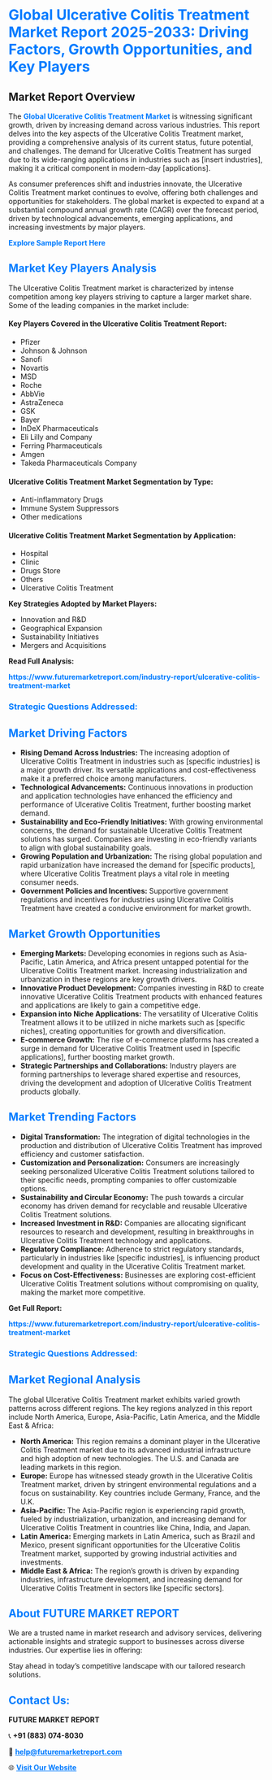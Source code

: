 <h1 style="color: #007BFF;">Global Ulcerative Colitis Treatment Market Report 2025-2033: Driving Factors, Growth Opportunities, and Key Players</h1>

<section id="overview">
<h2>Market Report Overview</h2>
<p>The <a href="https://www.futuremarketreport.com/industry-report/ulcerative-colitis-treatment-market" style="color: #007BFF; text-decoration: none;"><strong>Global Ulcerative Colitis Treatment Market</strong></a> is witnessing significant growth, driven by increasing demand across various industries. This report delves into the key aspects of the Ulcerative Colitis Treatment market, providing a comprehensive analysis of its current status, future potential, and challenges. The demand for Ulcerative Colitis Treatment has surged due to its wide-ranging applications in industries such as [insert industries], making it a critical component in modern-day [applications].</p>
<p>As consumer preferences shift and industries innovate, the Ulcerative Colitis Treatment market continues to evolve, offering both challenges and opportunities for stakeholders. The global market is expected to expand at a substantial compound annual growth rate (CAGR) over the forecast period, driven by technological advancements, emerging applications, and increasing investments by major players.</p>
</section>

<section id="overview">
<p><a href="https://www.futuremarketreport.com/request-sample/reportId=122609" style="color: #007BFF; text-decoration: none;"><strong>Explore Sample Report Here</strong></a></p>
</section>

<section id="key-players">
<h2 style="color: #007BFF;">Market Key Players Analysis</h2>
<p>The Ulcerative Colitis Treatment market is characterized by intense competition among key players striving to capture a larger market share. Some of the leading companies in the market include:</p>
<h4>Key Players Covered in the Ulcerative Colitis Treatment Report:</h4>
<ul><li>Pfizer</li><li>Johnson &amp; Johnson</li><li>Sanofi</li><li>Novartis</li><li>MSD</li><li>Roche</li><li>AbbVie</li><li>AstraZeneca</li><li>GSK</li><li>Bayer</li><li>InDeX Pharmaceuticals</li><li>Eli Lilly and Company</li><li>Ferring Pharmaceuticals</li><li>Amgen</li><li>Takeda Pharmaceuticals Company</li></ul>
<h4>Ulcerative Colitis Treatment Market Segmentation by Type:</h4>
<ul><li>Anti-inflammatory Drugs</li><li>Immune System Suppressors</li><li>Other medications</li></ul>

<h4>Ulcerative Colitis Treatment Market Segmentation by Application:</h4>
<ul><li>Hospital</li><li>Clinic</li><li>Drugs Store</li><li>Others</li><li>Ulcerative Colitis Treatment</li></ul>
<p><strong>Key Strategies Adopted by Market Players:</strong></p>
<ul>
<li>Innovation and R&D</li>
<li>Geographical Expansion</li>
<li>Sustainability Initiatives</li>
<li>Mergers and Acquisitions</li>
</ul>
</section>

<section>
<p><strong>Read Full Analysis: </strong></p><a href="https://www.futuremarketreport.com/industry-report/ulcerative-colitis-treatment-market" style="color: #007BFF; text-decoration: none;"><strong>https://www.futuremarketreport.com/industry-report/ulcerative-colitis-treatment-market</strong></a>
<h3 style="color: #007BFF;">Strategic Questions Addressed:</h3>
</section>

<section id="driving-factors">
<h2 style="color: #007BFF;">Market Driving Factors</h2>
<ul>
<li><strong>Rising Demand Across Industries:</strong> The increasing adoption of Ulcerative Colitis Treatment in industries such as [specific industries] is a major growth driver. Its versatile applications and cost-effectiveness make it a preferred choice among manufacturers.</li>
<li><strong>Technological Advancements:</strong> Continuous innovations in production and application technologies have enhanced the efficiency and performance of Ulcerative Colitis Treatment, further boosting market demand.</li>
<li><strong>Sustainability and Eco-Friendly Initiatives:</strong> With growing environmental concerns, the demand for sustainable Ulcerative Colitis Treatment solutions has surged. Companies are investing in eco-friendly variants to align with global sustainability goals.</li>
<li><strong>Growing Population and Urbanization:</strong> The rising global population and rapid urbanization have increased the demand for [specific products], where Ulcerative Colitis Treatment plays a vital role in meeting consumer needs.</li>
<li><strong>Government Policies and Incentives:</strong> Supportive government regulations and incentives for industries using Ulcerative Colitis Treatment have created a conducive environment for market growth.</li>
</ul>
</section>

<section id="growth-opportunities">
<h2 style="color: #007BFF;">Market Growth Opportunities</h2>
<ul>
<li><strong>Emerging Markets:</strong> Developing economies in regions such as Asia-Pacific, Latin America, and Africa present untapped potential for the Ulcerative Colitis Treatment market. Increasing industrialization and urbanization in these regions are key growth drivers.</li>
<li><strong>Innovative Product Development:</strong> Companies investing in R&D to create innovative Ulcerative Colitis Treatment products with enhanced features and applications are likely to gain a competitive edge.</li>
<li><strong>Expansion into Niche Applications:</strong> The versatility of Ulcerative Colitis Treatment allows it to be utilized in niche markets such as [specific niches], creating opportunities for growth and diversification.</li>
<li><strong>E-commerce Growth:</strong> The rise of e-commerce platforms has created a surge in demand for Ulcerative Colitis Treatment used in [specific applications], further boosting market growth.</li>
<li><strong>Strategic Partnerships and Collaborations:</strong> Industry players are forming partnerships to leverage shared expertise and resources, driving the development and adoption of Ulcerative Colitis Treatment products globally.</li>
</ul>
</section>

<section id="trending-factors">
<h2 style="color: #007BFF;">Market Trending Factors</h2>
<ul>
<li><strong>Digital Transformation:</strong> The integration of digital technologies in the production and distribution of Ulcerative Colitis Treatment has improved efficiency and customer satisfaction.</li>
<li><strong>Customization and Personalization:</strong> Consumers are increasingly seeking personalized Ulcerative Colitis Treatment solutions tailored to their specific needs, prompting companies to offer customizable options.</li>
<li><strong>Sustainability and Circular Economy:</strong> The push towards a circular economy has driven demand for recyclable and reusable Ulcerative Colitis Treatment solutions.</li>
<li><strong>Increased Investment in R&D:</strong> Companies are allocating significant resources to research and development, resulting in breakthroughs in Ulcerative Colitis Treatment technology and applications.</li>
<li><strong>Regulatory Compliance:</strong> Adherence to strict regulatory standards, particularly in industries like [specific industries], is influencing product development and quality in the Ulcerative Colitis Treatment market.</li>
<li><strong>Focus on Cost-Effectiveness:</strong> Businesses are exploring cost-efficient Ulcerative Colitis Treatment solutions without compromising on quality, making the market more competitive.</li>
</ul>
</section>

<section>
<p><strong>Get Full Report: </strong></p><a href="https://www.futuremarketreport.com/industry-report/ulcerative-colitis-treatment-market" style="color: #007BFF; text-decoration: none;"><strong>https://www.futuremarketreport.com/industry-report/ulcerative-colitis-treatment-market</strong></a>
<h3 style="color: #007BFF;">Strategic Questions Addressed:</h3>
</section>


<section id="regional-analysis">
<h2 style="color: #007BFF;">Market Regional Analysis</h2>
<p>The global Ulcerative Colitis Treatment market exhibits varied growth patterns across different regions. The key regions analyzed in this report include North America, Europe, Asia-Pacific, Latin America, and the Middle East & Africa:</p>
<ul>
<li><strong>North America:</strong> This region remains a dominant player in the Ulcerative Colitis Treatment market due to its advanced industrial infrastructure and high adoption of new technologies. The U.S. and Canada are leading markets in this region.</li>
<li><strong>Europe:</strong> Europe has witnessed steady growth in the Ulcerative Colitis Treatment market, driven by stringent environmental regulations and a focus on sustainability. Key countries include Germany, France, and the U.K.</li>
<li><strong>Asia-Pacific:</strong> The Asia-Pacific region is experiencing rapid growth, fueled by industrialization, urbanization, and increasing demand for Ulcerative Colitis Treatment in countries like China, India, and Japan.</li>
<li><strong>Latin America:</strong> Emerging markets in Latin America, such as Brazil and Mexico, present significant opportunities for the Ulcerative Colitis Treatment market, supported by growing industrial activities and investments.</li>
<li><strong>Middle East & Africa:</strong> The region’s growth is driven by expanding industries, infrastructure development, and increasing demand for Ulcerative Colitis Treatment in sectors like [specific sectors].</li>
</ul>
</section>

<footer>
<h2 style="color: #007BFF;">About FUTURE MARKET REPORT</h2>
<p>We are a trusted name in market research and advisory services, delivering actionable insights and strategic support to businesses across diverse industries. Our expertise lies in offering:</p>

<p>Stay ahead in today’s competitive landscape with our tailored research solutions.</p>

<h2 style="color: #007BFF;">Contact Us:</h2>
<p><strong>FUTURE MARKET REPORT</strong></p>
<p>📞 <strong>+91 (883) 074-8030</strong></p>
<p>📧 <strong><a href="mailto:help@futuremarketreport.com" style="color: #007BFF;">help@futuremarketreport.com</a></strong></p>
<p>🌐 <strong><a href="https://www.futuremarketreport.com/" style="color: #007BFF;">Visit Our Website</a></strong></p>
</footer>